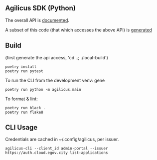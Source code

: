 ## Agilicus SDK (Python)

The overall API is [documented](https://www.agilicus.com/api).

A subset of this code (that which accesses the above API)
is [generated](agilicus/agilicus_api_README.md)

## Build

(first generate the api access, 'cd ..; ./local-build')

```
poetry install
poetry run pytest
```

To run the CLI from the development venv:
gene

`poetry run python -m agilicus.main`

To format & lint:

```
poetry run black .
poetry run flake8
```

## CLI Usage

Credentials are cached in ~/.config/agilicus, per issuer.

```
agilicus-cli --client_id admin-portal --issuer https://auth.cloud.egov.city list-applications
```
